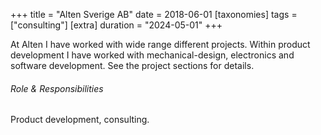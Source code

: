 +++
title = "Alten Sverige AB"
date = 2018-06-01
[taxonomies]
tags = ["consulting"]
[extra]
duration = "2024-05-01"
+++

At Alten I have worked with wide range different projects. 
Within product development I have worked with mechanical-design, electronics and software development.
See the project sections for details.


###### Role & Responsibilities

Product development, consulting.
